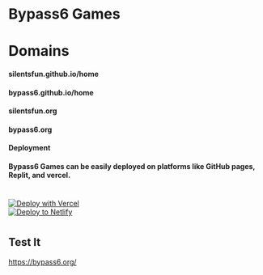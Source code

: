 # Bypass6 Games


# Domains 
#### silentsfun.github.io/home
#### bypass6.github.io/home
#### silentsfun.org
#### bypass6.org
#### Deployment
#### Bypass6 Games can be easily deployed on platforms like GitHub pages, Replit, and vercel.
#
[![Deploy with Vercel](https://vercel.com/button)](https://vercel.com/new/clone?repository-url=https%3A%2F%2Fgithub.com%2FParcoil%2Fnativegames.net)  
[![Deploy to Netlify](https://www.netlify.com/img/deploy/button.svg)](https://app.netlify.com/start/deploy?repository=https://github.com/Parcoil/nativegames.net)
#

## Test It

https://bypass6.org/
